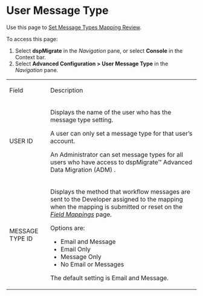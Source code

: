 # User Message Type

<div class="use">

Use this page to [Set Message Types Mapping
Review](../Use_Cases/Set_Message_Types_for_Mapping_Review.htm).

</div>

To access this page:

1.  Select <span style="font-weight: bold;">dspMigrate</span> in the
    <span style="font-style: italic;">Navigation</span> pane, or select
    <span style="font-weight: bold;">Console</span> in the Context bar.
2.  Select <span style="font-weight: bold;">Advanced Configuration \>
    User Message Type</span> in the
    <span style="font-style: italic;">Navigation</span> pane.

<table>
<tbody>
<tr class="odd">
<td><p>Field</p></td>
<td><p>Description</p></td>
</tr>
<tr class="even">
<td><p>USER ID</p></td>
<td><p>Displays the name of the user who has the message type setting.</p>
<p>A user can only set a message type for that user’s account.</p>
<p>An Administrator can set message types for all users who have access to dspMigrate™ Advanced Data Migration (ADM) .</p></td>
</tr>
<tr class="odd">
<td><p>MESSAGE TYPE ID</p></td>
<td><p>Displays the method that workflow messages are sent to the Developer assigned to the mapping when the mapping is submitted or reset on the <em><a href="../../Map/Page_Desc/Field_Mappings_H.htm">Field Mappings</a></em> page.</p>
<p>Options are:</p>
<ul>
<li>Email and Message</li>
<li>Email Only</li>
<li>Message Only</li>
<li>No Email or Messages</li>
</ul>
<p>The default setting is Email and Message.</p></td>
</tr>
</tbody>
</table>
